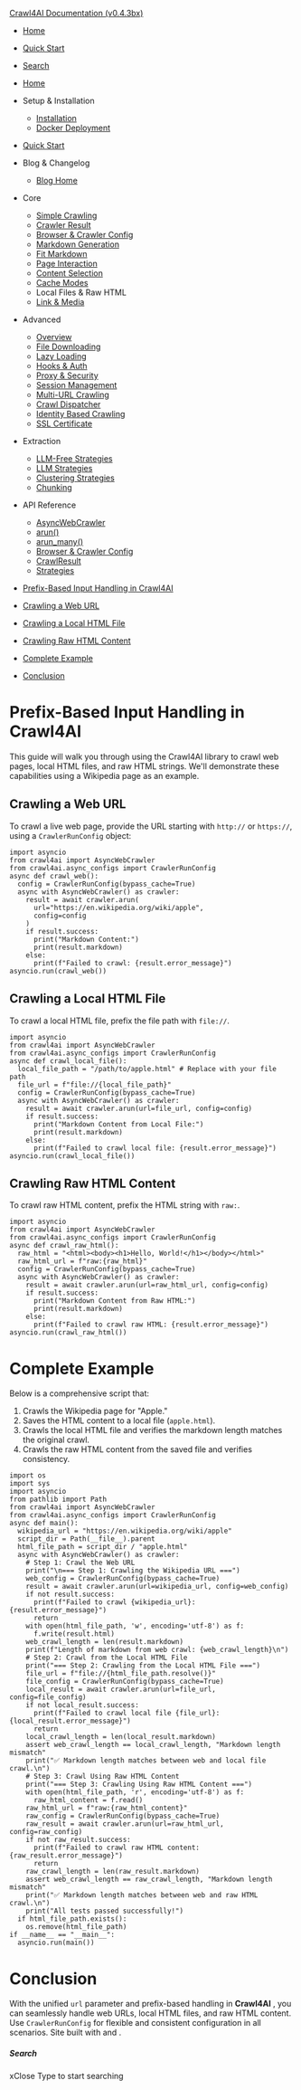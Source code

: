 [Crawl4AI Documentation (v0.4.3bx)](https://docs.crawl4ai.com/core/local-files/<https:/docs.crawl4ai.com/>)
  * [ Home ](https://docs.crawl4ai.com/core/local-files/<../..>)
  * [ Quick Start ](https://docs.crawl4ai.com/core/local-files/<../quickstart/>)
  * [ Search ](https://docs.crawl4ai.com/core/local-files/<#>)


  * [Home](https://docs.crawl4ai.com/core/local-files/<../..>)
  * Setup & Installation
    * [Installation](https://docs.crawl4ai.com/core/local-files/<../installation/>)
    * [Docker Deployment](https://docs.crawl4ai.com/core/local-files/<../docker-deploymeny/>)
  * [Quick Start](https://docs.crawl4ai.com/core/local-files/<../quickstart/>)
  * Blog & Changelog
    * [Blog Home](https://docs.crawl4ai.com/core/local-files/blog/>)
  * Core
    * [Simple Crawling](https://docs.crawl4ai.com/core/local-files/<../simple-crawling/>)
    * [Crawler Result](https://docs.crawl4ai.com/core/local-files/<../crawler-result/>)
    * [Browser & Crawler Config](https://docs.crawl4ai.com/core/local-files/<../browser-crawler-config/>)
    * [Markdown Generation](https://docs.crawl4ai.com/core/local-files/<../markdown-generation/>)
    * [Fit Markdown](https://docs.crawl4ai.com/core/local-files/<../fit-markdown/>)
    * [Page Interaction](https://docs.crawl4ai.com/core/local-files/<../page-interaction/>)
    * [Content Selection](https://docs.crawl4ai.com/core/local-files/<../content-selection/>)
    * [Cache Modes](https://docs.crawl4ai.com/core/local-files/<../cache-modes/>)
    * Local Files & Raw HTML
    * [Link & Media](https://docs.crawl4ai.com/core/local-files/<../link-media/>)
  * Advanced
    * [Overview](https://docs.crawl4ai.com/core/local-files/advanced/advanced-features/>)
    * [File Downloading](https://docs.crawl4ai.com/core/local-files/advanced/file-downloading/>)
    * [Lazy Loading](https://docs.crawl4ai.com/core/local-files/advanced/lazy-loading/>)
    * [Hooks & Auth](https://docs.crawl4ai.com/core/local-files/advanced/hooks-auth/>)
    * [Proxy & Security](https://docs.crawl4ai.com/core/local-files/advanced/proxy-security/>)
    * [Session Management](https://docs.crawl4ai.com/core/local-files/advanced/session-management/>)
    * [Multi-URL Crawling](https://docs.crawl4ai.com/core/local-files/advanced/multi-url-crawling/>)
    * [Crawl Dispatcher](https://docs.crawl4ai.com/core/local-files/advanced/crawl-dispatcher/>)
    * [Identity Based Crawling](https://docs.crawl4ai.com/core/local-files/advanced/identity-based-crawling/>)
    * [SSL Certificate](https://docs.crawl4ai.com/core/local-files/advanced/ssl-certificate/>)
  * Extraction
    * [LLM-Free Strategies](https://docs.crawl4ai.com/core/local-files/extraction/no-llm-strategies/>)
    * [LLM Strategies](https://docs.crawl4ai.com/core/local-files/extraction/llm-strategies/>)
    * [Clustering Strategies](https://docs.crawl4ai.com/core/local-files/extraction/clustring-strategies/>)
    * [Chunking](https://docs.crawl4ai.com/core/local-files/extraction/chunking/>)
  * API Reference
    * [AsyncWebCrawler](https://docs.crawl4ai.com/core/local-files/api/async-webcrawler/>)
    * [arun()](https://docs.crawl4ai.com/core/local-files/api/arun/>)
    * [arun_many()](https://docs.crawl4ai.com/core/local-files/api/arun_many/>)
    * [Browser & Crawler Config](https://docs.crawl4ai.com/core/local-files/api/parameters/>)
    * [CrawlResult](https://docs.crawl4ai.com/core/local-files/api/crawl-result/>)
    * [Strategies](https://docs.crawl4ai.com/core/local-files/api/strategies/>)


  * [Prefix-Based Input Handling in Crawl4AI](https://docs.crawl4ai.com/core/local-files/<#prefix-based-input-handling-in-crawl4ai>)
  * [Crawling a Web URL](https://docs.crawl4ai.com/core/local-files/<#crawling-a-web-url>)
  * [Crawling a Local HTML File](https://docs.crawl4ai.com/core/local-files/<#crawling-a-local-html-file>)
  * [Crawling Raw HTML Content](https://docs.crawl4ai.com/core/local-files/<#crawling-raw-html-content>)
  * [Complete Example](https://docs.crawl4ai.com/core/local-files/<#complete-example>)
  * [Conclusion](https://docs.crawl4ai.com/core/local-files/<#conclusion>)


# Prefix-Based Input Handling in Crawl4AI
This guide will walk you through using the Crawl4AI library to crawl web pages, local HTML files, and raw HTML strings. We'll demonstrate these capabilities using a Wikipedia page as an example.
## Crawling a Web URL
To crawl a live web page, provide the URL starting with `http://` or `https://`, using a `CrawlerRunConfig` object:
```
import asyncio
from crawl4ai import AsyncWebCrawler
from crawl4ai.async_configs import CrawlerRunConfig
async def crawl_web():
  config = CrawlerRunConfig(bypass_cache=True)
  async with AsyncWebCrawler() as crawler:
    result = await crawler.arun(
      url="https://en.wikipedia.org/wiki/apple", 
      config=config
    )
    if result.success:
      print("Markdown Content:")
      print(result.markdown)
    else:
      print(f"Failed to crawl: {result.error_message}")
asyncio.run(crawl_web())

```

## Crawling a Local HTML File
To crawl a local HTML file, prefix the file path with `file://`.
```
import asyncio
from crawl4ai import AsyncWebCrawler
from crawl4ai.async_configs import CrawlerRunConfig
async def crawl_local_file():
  local_file_path = "/path/to/apple.html" # Replace with your file path
  file_url = f"file://{local_file_path}"
  config = CrawlerRunConfig(bypass_cache=True)
  async with AsyncWebCrawler() as crawler:
    result = await crawler.arun(url=file_url, config=config)
    if result.success:
      print("Markdown Content from Local File:")
      print(result.markdown)
    else:
      print(f"Failed to crawl local file: {result.error_message}")
asyncio.run(crawl_local_file())

```

## Crawling Raw HTML Content
To crawl raw HTML content, prefix the HTML string with `raw:`.
```
import asyncio
from crawl4ai import AsyncWebCrawler
from crawl4ai.async_configs import CrawlerRunConfig
async def crawl_raw_html():
  raw_html = "<html><body><h1>Hello, World!</h1></body></html>"
  raw_html_url = f"raw:{raw_html}"
  config = CrawlerRunConfig(bypass_cache=True)
  async with AsyncWebCrawler() as crawler:
    result = await crawler.arun(url=raw_html_url, config=config)
    if result.success:
      print("Markdown Content from Raw HTML:")
      print(result.markdown)
    else:
      print(f"Failed to crawl raw HTML: {result.error_message}")
asyncio.run(crawl_raw_html())

```

# Complete Example
Below is a comprehensive script that:
  1. Crawls the Wikipedia page for "Apple."
  2. Saves the HTML content to a local file (`apple.html`).
  3. Crawls the local HTML file and verifies the markdown length matches the original crawl.
  4. Crawls the raw HTML content from the saved file and verifies consistency.


```
import os
import sys
import asyncio
from pathlib import Path
from crawl4ai import AsyncWebCrawler
from crawl4ai.async_configs import CrawlerRunConfig
async def main():
  wikipedia_url = "https://en.wikipedia.org/wiki/apple"
  script_dir = Path(__file__).parent
  html_file_path = script_dir / "apple.html"
  async with AsyncWebCrawler() as crawler:
    # Step 1: Crawl the Web URL
    print("\n=== Step 1: Crawling the Wikipedia URL ===")
    web_config = CrawlerRunConfig(bypass_cache=True)
    result = await crawler.arun(url=wikipedia_url, config=web_config)
    if not result.success:
      print(f"Failed to crawl {wikipedia_url}: {result.error_message}")
      return
    with open(html_file_path, 'w', encoding='utf-8') as f:
      f.write(result.html)
    web_crawl_length = len(result.markdown)
    print(f"Length of markdown from web crawl: {web_crawl_length}\n")
    # Step 2: Crawl from the Local HTML File
    print("=== Step 2: Crawling from the Local HTML File ===")
    file_url = f"file://{html_file_path.resolve()}"
    file_config = CrawlerRunConfig(bypass_cache=True)
    local_result = await crawler.arun(url=file_url, config=file_config)
    if not local_result.success:
      print(f"Failed to crawl local file {file_url}: {local_result.error_message}")
      return
    local_crawl_length = len(local_result.markdown)
    assert web_crawl_length == local_crawl_length, "Markdown length mismatch"
    print("✅ Markdown length matches between web and local file crawl.\n")
    # Step 3: Crawl Using Raw HTML Content
    print("=== Step 3: Crawling Using Raw HTML Content ===")
    with open(html_file_path, 'r', encoding='utf-8') as f:
      raw_html_content = f.read()
    raw_html_url = f"raw:{raw_html_content}"
    raw_config = CrawlerRunConfig(bypass_cache=True)
    raw_result = await crawler.arun(url=raw_html_url, config=raw_config)
    if not raw_result.success:
      print(f"Failed to crawl raw HTML content: {raw_result.error_message}")
      return
    raw_crawl_length = len(raw_result.markdown)
    assert web_crawl_length == raw_crawl_length, "Markdown length mismatch"
    print("✅ Markdown length matches between web and raw HTML crawl.\n")
    print("All tests passed successfully!")
  if html_file_path.exists():
    os.remove(html_file_path)
if __name__ == "__main__":
  asyncio.run(main())

```

# Conclusion
With the unified `url` parameter and prefix-based handling in **Crawl4AI** , you can seamlessly handle web URLs, local HTML files, and raw HTML content. Use `CrawlerRunConfig` for flexible and consistent configuration in all scenarios.
Site built with and . 
##### Search
xClose
Type to start searching
